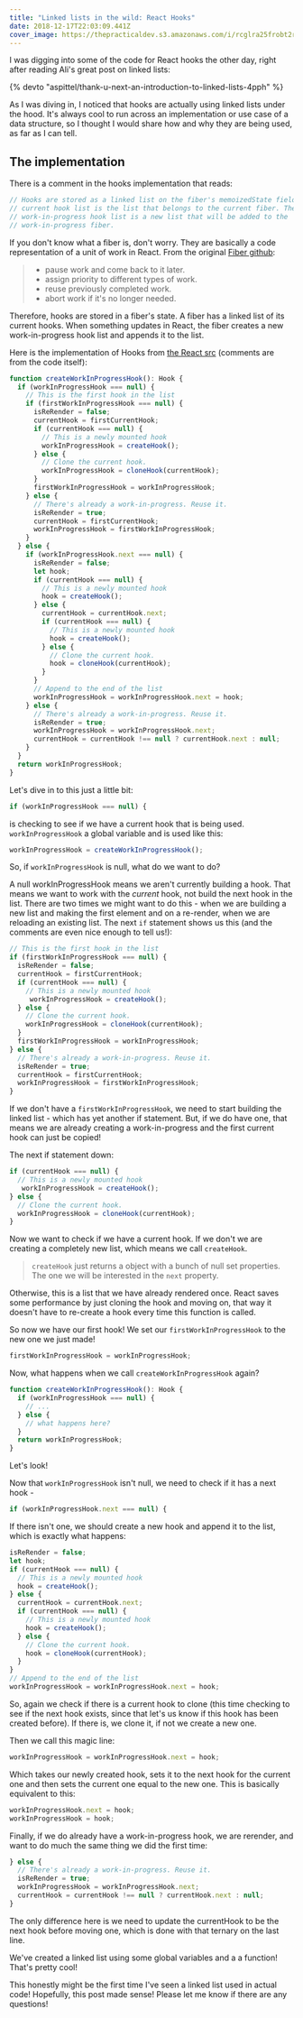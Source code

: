 ```yaml
---
title: "Linked lists in the wild: React Hooks"
date: 2018-12-17T22:03:09.441Z
cover_image: https://thepracticaldev.s3.amazonaws.com/i/rcglra25frobt2r6yipz.jpg
---
```

I was digging into some of the code for React hooks the other day, right after reading Ali's great post on linked lists:

{% devto "aspittel/thank-u-next-an-introduction-to-linked-lists-4pph" %}

As I was diving in, I noticed that hooks are actually using linked lists under the hood. It's always cool to run across an implementation or use case of a data structure, so I thought I would share how and why they are being used, as far as I can tell.

## The implementation

There is a comment in the hooks implementation that reads:

```js
// Hooks are stored as a linked list on the fiber's memoizedState field. The
// current hook list is the list that belongs to the current fiber. The
// work-in-progress hook list is a new list that will be added to the
// work-in-progress fiber.
```

If you don't know what a fiber is, don't worry. They are basically a code representation of a unit of work in React. From the original [Fiber github](https://github.com/acdlite/react-fiber-architecture#what-is-a-fiber):

> - pause work and come back to it later.
> - assign priority to different types of work.
> - reuse previously completed work.
> - abort work if it's no longer needed.

Therefore, hooks are stored in a fiber's state. A fiber has a linked list of its current hooks. When something updates in React, the fiber creates a new work-in-progress hook list and appends it to the list.

Here is the implementation of Hooks from [the React src](https://github.com/facebook/react/blob/master/packages/react-reconciler/src/ReactFiberHooks.js#L264) (comments are from the code itself):

```js
function createWorkInProgressHook(): Hook {
  if (workInProgressHook === null) {
    // This is the first hook in the list
    if (firstWorkInProgressHook === null) {
      isReRender = false;
      currentHook = firstCurrentHook;
      if (currentHook === null) {
        // This is a newly mounted hook
        workInProgressHook = createHook();
      } else {
        // Clone the current hook.
        workInProgressHook = cloneHook(currentHook);
      }
      firstWorkInProgressHook = workInProgressHook;
    } else {
      // There's already a work-in-progress. Reuse it.
      isReRender = true;
      currentHook = firstCurrentHook;
      workInProgressHook = firstWorkInProgressHook;
    }
  } else {
    if (workInProgressHook.next === null) {
      isReRender = false;
      let hook;
      if (currentHook === null) {
        // This is a newly mounted hook
        hook = createHook();
      } else {
        currentHook = currentHook.next;
        if (currentHook === null) {
          // This is a newly mounted hook
          hook = createHook();
        } else {
          // Clone the current hook.
          hook = cloneHook(currentHook);
        }
      }
      // Append to the end of the list
      workInProgressHook = workInProgressHook.next = hook;
    } else {
      // There's already a work-in-progress. Reuse it.
      isReRender = true;
      workInProgressHook = workInProgressHook.next;
      currentHook = currentHook !== null ? currentHook.next : null;
    }
  }
  return workInProgressHook;
}
```

Let's dive in to this just a little bit:

```js
if (workInProgressHook === null) {
```

is checking to see if we have a current hook that is being used. `workInProgressHook` a global variable and is used like this:

```js
workInProgressHook = createWorkInProgressHook();
```

So, if `workInProgressHook` is null, what do we want to do?

A null workInProgressHook means we aren't currently building a hook. That means we want to work with the _current_ hook, not build the next hook in the list. There are two times we might want to do this - when we are building a new list and making the first element and on a re-render, when we are reloading an existing list. The next `if` statement shows us this (and the comments are even nice enough to tell us!): 

```js
// This is the first hook in the list
if (firstWorkInProgressHook === null) {
  isReRender = false;
  currentHook = firstCurrentHook;
  if (currentHook === null) {
    // This is a newly mounted hook
     workInProgressHook = createHook();
  } else {
    // Clone the current hook.
    workInProgressHook = cloneHook(currentHook);
  }
  firstWorkInProgressHook = workInProgressHook;
} else {
  // There's already a work-in-progress. Reuse it.
  isReRender = true;
  currentHook = firstCurrentHook;
  workInProgressHook = firstWorkInProgressHook;
}
```

If we don't have a `firstWorkInProgressHook`, we need to start building the linked list - which has yet another if statement. But, if we do have one, that means we are already creating a work-in-progress and the first current hook can just be copied!

The next if statement down:

```js
if (currentHook === null) {
  // This is a newly mounted hook
   workInProgressHook = createHook();
} else {
  // Clone the current hook.
  workInProgressHook = cloneHook(currentHook);
}
```

Now we want to check if we have a current hook. If we don't we are creating a completely new list, which means we call `createHook`.

> `createHook` just returns a object with a bunch of null set properties. The one we will be interested in the `next` property.

Otherwise, this is a list that we have already rendered once. React saves some performance by just cloning the hook and moving on, that way it doesn't have to re-create a hook every time this function is called.

So now we have our first hook! We set our `firstWorkInProgressHook` to the new one we just made!

```js 
firstWorkInProgressHook = workInProgressHook;
```

Now, what happens when we call `createWorkInProgressHook` again?

```js
function createWorkInProgressHook(): Hook {
  if (workInProgressHook === null) {
    // ...
  } else {
    // what happens here?
  }
  return workInProgressHook;
}
```

Let's look!

Now that `workInProgressHook` isn't null, we need to check if it has a next hook -
```js
if (workInProgressHook.next === null) {
```

If there isn't one, we should create a new hook and append it to the list, which is exactly what happens:

```js
isReRender = false;
let hook;
if (currentHook === null) {
  // This is a newly mounted hook
  hook = createHook();
} else {
  currentHook = currentHook.next;
  if (currentHook === null) {
    // This is a newly mounted hook
    hook = createHook();
  } else {
    // Clone the current hook.
    hook = cloneHook(currentHook);
  }
}
// Append to the end of the list
workInProgressHook = workInProgressHook.next = hook;
```

So, again we check if there is a current hook to clone (this time checking to see if the next hook exists, since that let's us know if this hook has been created before). If there is, we clone it, if not we create a new one.

Then we call this magic line:

```js
workInProgressHook = workInProgressHook.next = hook;
```
Which takes our newly created hook, sets it to the next hook for the current one and then sets the current one equal to the new one. This is basically equivalent to this:

```js
workInProgressHook.next = hook;
workInProgressHook = hook;
```

Finally, if we do already have a work-in-progress hook, we are rerender, and want to do much the same thing we did the first time:

```js
} else {
  // There's already a work-in-progress. Reuse it.
  isReRender = true;
  workInProgressHook = workInProgressHook.next;
  currentHook = currentHook !== null ? currentHook.next : null;
}
```

The only difference here is we need to update the currentHook to be the next hook before moving one, which is done with that ternary on the last line.


We've created a linked list using some global variables and a a function! That's pretty cool!

This honestly might be the first time I've seen a linked list used in actual code! Hopefully, this post made sense! Please let me know if there are any questions!
